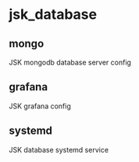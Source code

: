 # jsk_database

## mongo 

JSK mongodb database server config

## grafana

JSK grafana config

## systemd

JSK database systemd service
